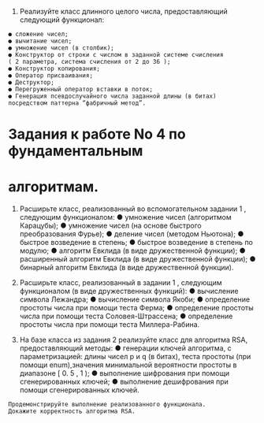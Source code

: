 1. Реализуйте класс длинного целого числа, предоставляющий
следующий функционал:

```
● сложение чисел;
● вычитание чисел;
● умножение чисел (в столбик);
● Конструктор от строки с числом в заданной системе счисления
( 2 параметра, система счисления от 2 до 36 );
● Конструктор копирования;
● Оператор присваивания;
● Деструктор;
● Перегруженный оператор вставки в поток;
● Генерация псевдослучайного числа заданной длины (в битах)
посредством паттерна “фабричный метод”.
```

# Задания к работе No 4 по фундаментальным

# алгоритмам.

1. Расширьте класс, реализованный во вспомогательном задании 1 ,
следующим функционалом:
● умножение чисел (алгоритмом Карацубы);
● умножение чисел (на основе быстрого преобразования Фурье);
● деление чисел (методом Ньютона);
● быстрое возведение в степень;
● быстрое возведение в степень по модулю;
● алгоритм Евклида (в виде дружественной функции);
● расширенный алгоритм Евклида (в виде дружественной
функции);
● бинарный алгоритм Евклида (в виде дружественной функции).


2. Расширьте класс, реализованный в задании 1 , следующим
функционалом (в виде дружественных функций):
● вычисление символа Лежандра;
● вычисление символа Якоби;
● определение простоты числа при помощи теста Ферма;
● определение простоты числа при помощи теста
Соловея-Штрассена;
● определение простоты числа при помощи теста
Миллера-Рабина.


3. На базе класса из задания 2 реализуйте класс для алгоритма RSA,
предоставляющий методы:
● генерации ключей алгоритма, с параметризацией: длины чисел
p и q (в битах), теста простоты (при помощи enum),значения
минимальной вероятности простоты в диапазоне [ 0. 5 , 1 );
● выполнение шифрования при помощи сгенерированных
ключей;
● выполнение дешифрования при помощи сгенерированных
ключей.

```
Продемонстрируйте выполнение реализованного функционала.
Докажите корректность алгоритма RSA.
```
